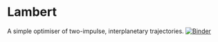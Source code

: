 # Lambert
A simple optimiser of  two-impulse, interplanetary trajectories. 
[![Binder](https://mybinder.org/badge.svg)](https://mybinder.org/v2/gh/eduardovila98/Lambert/master)
